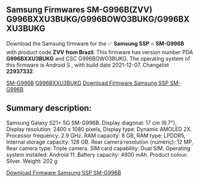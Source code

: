 <h2>Samsung Firmwares SM-G996B(ZVV) G996BXXU3BUKG/G996BOWO3BUKG/G996BXXU3BUKG</h2>
Download the Samsung firmware for the ✅ <strong>Samsung SSP </strong> ⭐ <strong>SM-G996B</strong> with product code <strong>ZVV</strong> <strong> from Brazil</strong>. This firmware has version number PDA <strong>G996BXXU3BUKG</strong> and CSC G996BOWO3BUKG. The operating system of this firmware is Android S , with build date 2021-12-07. Changelist <strong>22937332</strong>.


[SM-G996B](https://samfirm.shop/samsung/model/SM-G996B)
[G996BXXU3BUKG](https://samfirm.shop/samsung/pda/G996BXXU3BUKG)
[Download Firmware Samsung SSP SM-G996B](https://samfirm.shop/samsung/firmware/480559)
<h2>Summary description:</h2>
<p>Samsung Galaxy S21+ 5G SM-G996B. Display diagonal: 17 cm (6.7"), Display resolution: 2400 x 1080 pixels, Display type: Dynamic AMOLED 2X. Processor frequency: 2.9 GHz. RAM capacity: 8 GB, RAM type: LPDDR5, Internal storage capacity: 128 GB. Rear camera resolution (numeric): 12 MP, Rear camera type: Triple camera. SIM card capability: Dual SIM. Operating system installed: Android 11. Battery capacity: 4800 mAh. Product colour: Silver. Weight: 202 g</p>


[Download Firmware Samsung SSP SM-G996B](https://samfirm.shop/samsung/firmware/480559)
